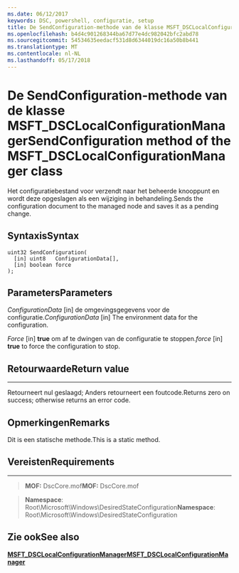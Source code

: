 ```yaml
---
ms.date: 06/12/2017
keywords: DSC, powershell, configuratie, setup
title: De SendConfiguration-methode van de klasse MSFT_DSCLocalConfigurationManager
ms.openlocfilehash: b4d4c901268344ba67d77e4dc982042bfc2abd78
ms.sourcegitcommit: 54534635eedacf531d8d6344019dc16a50b8b441
ms.translationtype: MT
ms.contentlocale: nl-NL
ms.lasthandoff: 05/17/2018
---
```

# <a name="sendconfiguration-method-of-the-msftdsclocalconfigurationmanager-class"></a><span data-ttu-id="7ffd9-103">De SendConfiguration-methode van de klasse MSFT_DSCLocalConfigurationManager</span><span class="sxs-lookup"><span data-stu-id="7ffd9-103">SendConfiguration method of the MSFT_DSCLocalConfigurationManager class</span></span>

<span data-ttu-id="7ffd9-104">Het configuratiebestand voor verzendt naar het beheerde knooppunt en wordt deze opgeslagen als een wijziging in behandeling.</span><span class="sxs-lookup"><span data-stu-id="7ffd9-104">Sends the configuration document to the managed node and saves it as a pending change.</span></span>

<a name="syntax"></a><span data-ttu-id="7ffd9-105">Syntaxis</span><span class="sxs-lookup"><span data-stu-id="7ffd9-105">Syntax</span></span>
------

```mof
uint32 SendConfiguration(
  [in] uint8   ConfigurationData[],
  [in] boolean force
);
```

<a name="parameters"></a><span data-ttu-id="7ffd9-106">Parameters</span><span class="sxs-lookup"><span data-stu-id="7ffd9-106">Parameters</span></span>
----------

<span data-ttu-id="7ffd9-107">*ConfigurationData* \[in\] de omgevingsgegevens voor de configuratie.</span><span class="sxs-lookup"><span data-stu-id="7ffd9-107">*ConfigurationData* \[in\] The environment data for the configuration.</span></span>

<span data-ttu-id="7ffd9-108">*Force* \[in\] **true** om af te dwingen van de configuratie te stoppen.</span><span class="sxs-lookup"><span data-stu-id="7ffd9-108">*force* \[in\] **true** to force the configuration to stop.</span></span>

## <a name="return-value"></a><span data-ttu-id="7ffd9-109">Retourwaarde</span><span class="sxs-lookup"><span data-stu-id="7ffd9-109">Return value</span></span>
------------

<span data-ttu-id="7ffd9-110">Retourneert nul geslaagd; Anders retourneert een foutcode.</span><span class="sxs-lookup"><span data-stu-id="7ffd9-110">Returns zero on success; otherwise returns an error code.</span></span>

## <a name="remarks"></a><span data-ttu-id="7ffd9-111">Opmerkingen</span><span class="sxs-lookup"><span data-stu-id="7ffd9-111">Remarks</span></span>

<span data-ttu-id="7ffd9-112">Dit is een statische methode.</span><span class="sxs-lookup"><span data-stu-id="7ffd9-112">This is a static method.</span></span>

## <a name="requirements"></a><span data-ttu-id="7ffd9-113">Vereisten</span><span class="sxs-lookup"><span data-stu-id="7ffd9-113">Requirements</span></span>
------------
><span data-ttu-id="7ffd9-114">**MOF:** DscCore.mof</span><span class="sxs-lookup"><span data-stu-id="7ffd9-114">**MOF:** DscCore.mof</span></span>

><span data-ttu-id="7ffd9-115">**Namespace**: Root\Microsoft\Windows\DesiredStateConfiguration</span><span class="sxs-lookup"><span data-stu-id="7ffd9-115">**Namespace**: Root\Microsoft\Windows\DesiredStateConfiguration</span></span>


## <a name="see-also"></a><span data-ttu-id="7ffd9-116">Zie ook</span><span class="sxs-lookup"><span data-stu-id="7ffd9-116">See also</span></span>


[<span data-ttu-id="7ffd9-117">**MSFT_DSCLocalConfigurationManager**</span><span class="sxs-lookup"><span data-stu-id="7ffd9-117">**MSFT_DSCLocalConfigurationManager**</span></span>](msft-dsclocalconfigurationmanager.md)